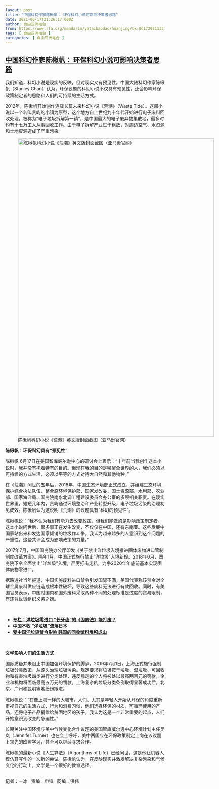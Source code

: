 ```yaml
---
layout: post
title: "中国科幻作家陈楸帆： 环保科幻小说可影响决策者思路"
date: 2021-06-17T21:26:17.000Z
author: 自由亚洲电台
from: https://www.rfa.org/mandarin/yataibaodao/huanjing/bx-06172021133105.html
tags: [ 自由亚洲电台 ]
categories: [ 自由亚洲电台 ]
---
```

<!--1623965177000-->
[中国科幻作家陈楸帆： 环保科幻小说可影响决策者思路](https://www.rfa.org/mandarin/yataibaodao/huanjing/bx-06172021133105.html)
------

<div>
<p></p><p>我们知道，科幻小说是现实的反映，但对现实又有预见性。中国大陆科幻作家陈楸帆（Stanley Chan）认为，环保议题的科幻小说不仅具有预见性，还会影响环保政策制定者的思路和人们的可持续的生活方式。</p><p>2012年，陈楸帆开始创作连载长篇未来科幻小说《荒潮》（Waste Tide）。这部小说以一个名叫贵屿的小镇为原型，这个地方自上世纪九十年代开始进行电子废料回收处理，被称为“电子垃圾拆解第一镇”，是中国最大的电子废弃物集散地，最多时约有十七万工人从事回收工作。由于电子拆解产业过于粗放，对周边空气、水资源和土地资源造成了严重污染。</p><p><figure class="image-richtext image-inline captioned" style="width:620px;"><img alt="陈楸帆科幻小说《荒潮》英文版封面截图（亚马逊官网）" height="943" src="https://www.rfa.org/mandarin/yataibaodao/huanjing/bx-06172021133105.html/bx0617b.jpg/@@images/660b323b-0f19-44a1-b3a3-2bdac0d0654a.jpeg" title="bx0617b.jpg" width="620"/><figcaption class="image-caption">陈楸帆科幻小说《荒潮》英文版封面截图（亚马逊官网）</figcaption><small></small></figure></p><p><strong>陈楸帆：环保科幻具有“预见性” </strong></p><p>陈楸帆 6<span>月</span>17<span>日在美国智库威尔逊中心的研讨会上</span>表示：“十年前当我创作这本小说时，我并没有抱着特有的目的。但现在我的目的是唤醒全世界的人，我们必须以可持续的方式生活，必须以平等的方式对待大自然和其他物种。”</p><p>在《荒潮》问世的五年后，2018年，中国生态环境部正式成立，并组建生态环境保护综合执法队伍，整合原环境保护部、国家发改委、国土资源部、水利部、农业部、国家海洋局、国务院南水北调工程建设委员会办公室的多项相关职责。在现实世界里，短短几年内，贵屿通过环境整治和产业转型升级，电子垃圾污染的治理初见成效。陈楸帆认为这说明《荒潮》的议题具有“科幻的预见性”。</p><p>陈楸帆说：“我不认为我们有能力去改变政策，但我们能做的是影响政策制定者。这本小说问世后，很多事正在发生改变，不仅仅在中国，还有东南亚。这些发展中国家站出来和发达国家倾销的垃圾作斗争。我认为越来越多的人意识到这个问题的严重性，这些共识会成为影响政策的力量。”</p><p>2017年7月，中国国务院办公厅印发《关于禁止洋垃圾入境推进固体废物进口管制制度改革方案》。隔年1月，中国正式施行禁止“洋垃圾”入境新规。2018年6月，国务院下令全面禁止“洋垃圾”入境，严厉打击走私，力争2020年年底前基本实现固体废物零进口。</p><p>据路透社当年报道，中国实施废料进口禁令引发国际不满，美国代表称该禁令对全球金属废料供应链造成根本性破坏，导致这些废料无法进行有效回收。同时，有美国官员表示，中国对国内和国外废料采取两种不同的处理标准是过度的贸易限制，有违背世贸组织义务之嫌。</p><p><br/></p><ul><li><a href="https://www.rfa.org/mandarin/zhuanlan/luseqingbaoyuan/grn-12172020094826.html"><strong>专栏：洋垃圾零进口 “长牙齿”的《固废法》能打废？</strong></a></li><li><strong><a href="https://www.rfa.org/mandarin/Xinwen/10-10182018185823.html">中国不收 “洋垃圾”流落日本</a></strong></li><li><strong><a href="https://www.rfa.org/mandarin/yataibaodao/huanjing/ko-04032018103406.html">受中国洋垃圾禁令影响 韩国的回收塑料堆积成山</a></strong></li></ul><p><br/></p><p><strong>文学影响人们的生活方式</strong></p><p>国际质疑并未阻止中国加强环境保护的脚步。2019年7月1日，上海正式施行强制垃圾分类政策，从源头治理垃圾污染。规定要求将垃圾按干垃圾、湿垃圾、可回收物和有害垃圾四类进行分类处理，违反规定的个人将被处以最高两百元的罚款，企业和机构将面临最高五万元的罚款。上海复杂的垃圾分类条例取得显著成功后，北京、广州和昆明等地纷纷跟进。</p><p>陈楸帆说：“在像上海一样的大城市，人们、尤其是年轻人开始从环保的角度重新审视自己的生活方式、行为和消费习惯，他们选择环保的材质，可循环使用的产品，还将电子产品捐赠给贫困地区的孩子。我认为这是一个非常重要的起点，人们开始意识到改变的急迫性。”</p><p>长期关注中国环境与美中气候变化合作议题的美国智库威尔逊中心环境计划主任吴岚（Jennifer Turner）也在会上呼吁，美中两国应在环保政策制定上向在该议题上领先的欧盟学习，甚至可以继续寻求合作。</p><p>陈楸帆的最新小说《人生算法》（Algorithms of Life）已经问世，这是他让机器人模仿其写作的一次新的尝试。陈楸帆认为，在反映现实并激发解决复杂污染和气候变化的行动上，文学是一个很好的教育途径。</p><p><br/>记者：一冰   责编：申铧   网编：洪伟</p>
</div>
